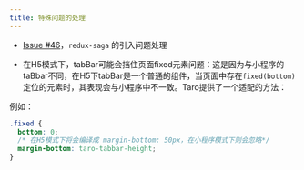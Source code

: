 ```yaml
---
title: 特殊问题的处理
---
```


- [Issue #46](https://github.com/NervJS/taro/issues/46)，`redux-saga` 的引入问题处理

- 在H5模式下，tabBar可能会挡住页面fixed元素问题：这是因为与小程序的taBbar不同，在H5下tabBar是一个普通的组件，当页面中存在`fixed(bottom)`定位的元素时，其表现会与小程序中不一致。Taro提供了一个适配的方法：

例如：

```css
.fixed {
  bottom: 0;
  /* 在H5模式下将会编译成 margin-bottom: 50px，在小程序模式下则会忽略*/
  margin-bottom: taro-tabbar-height;
}
```
